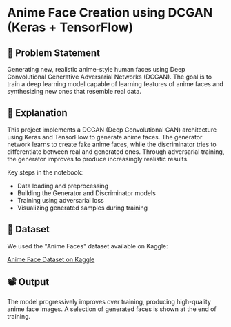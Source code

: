 # Anime Face Creation using DCGAN (Keras + TensorFlow)

## 🧠 Problem Statement
Generating new, realistic anime-style human faces using Deep Convolutional Generative Adversarial Networks (DCGAN). The goal is to train a deep learning model capable of learning features of anime faces and synthesizing new ones that resemble real data.

## 📌 Explanation
This project implements a DCGAN (Deep Convolutional GAN) architecture using Keras and TensorFlow to generate anime faces. The generator network learns to create fake anime faces, while the discriminator tries to differentiate between real and generated ones. Through adversarial training, the generator improves to produce increasingly realistic results.

Key steps in the notebook:
- Data loading and preprocessing
- Building the Generator and Discriminator models
- Training using adversarial loss
- Visualizing generated samples during training

## 📂 Dataset
We used the "Anime Faces" dataset available on Kaggle:

[Anime Face Dataset on Kaggle](https://www.kaggle.com/datasets/splcher/animefacedataset)

## 📽️ Output
The model progressively improves over training, producing high-quality anime face images. A selection of generated faces is shown at the end of training.

